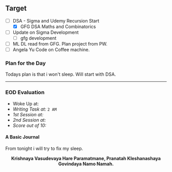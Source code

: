 ## Target
- [ ] DSA - Sigma and Udemy Recursion Start
	- [x] GFG DSA Maths and Combinatorics
- [ ] Update on Sigma Development
	- [ ] gfg development
- [ ] ML DL read from GFG. Plan project from PW.
- [ ] Angela Yu Code on Coffee machine.

### Plan for the Day
Todays plan is that i won't sleep. Will start with DSA.

---
### EOD Evaluation
- Woke Up at: 
- *Writing Task at:* `2 AM`
- *1st Session at:*
- *2nd Session at:* 
- *Score out of 10:* 

#### A Basic Journal
From tonight i will try to fix my sleep.

<center><b>Krishnaya Vasudevaya Hare Paramatmane, Pranatah Kleshanashaya Govindaya Namo Namah.</b></center>